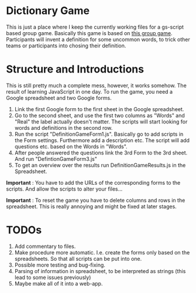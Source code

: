 # Dictionary Game
This is just a place where I keep the currently working files for a gs-script
based group game.
Basically this game is based on [this group game][1]. Participants will invent
a definition for some uncommon words, to trick other teams or participants
into chosing their definition.

# Structure and Introductions
This is still pretty much a complete mess, however, it works somehow. The
result of learning JavaScript in one day.
To run the game, you need a Google spreadsheet and two Google forms.
1. Link the first Google form to the first sheet in the Google spreadsheet.
2. Go to the second sheet, and use the first two columns as "Words" and "Real"
 the label actually doesn't matter. The scripts will start looking for words and definitions in the second row.
3. Run the script "DefinitionGameForm1.js". Basically go to add scripts in the Form settings. Furthermore add a description etc. The script will add questions etc. based on the Words in "Words".
4. After people answered the questions link the 3rd Form to the 3rd sheet. And run "DefintionGameForm3.js"
5. To get an overview over the results run DefinitionGameResults.js in the Spreadsheet.

**Important** : You have to add the URLs of the corresponding forms to the scripts. And allow the scripts to alter your files...

**Important** : To reset the game you have to delete columns and rows in the spreadsheet. This is really annoying and might be fixed at later stages.


# TODOs
1. Add commentary to files.
2. Make procedure more automatic. I.e. create the forms only based on the spreadsheets. So that all scripts can be put into one.
3. Possible more testing and bug-fixing.
4. Parsing of information in spreadsheet, to be interpreted as strings (this lead to some issues previously)
5. Maybe make all of it into a web-app.



[1]: http://www.greatgroupgames.com/the-dictionary-game.htm